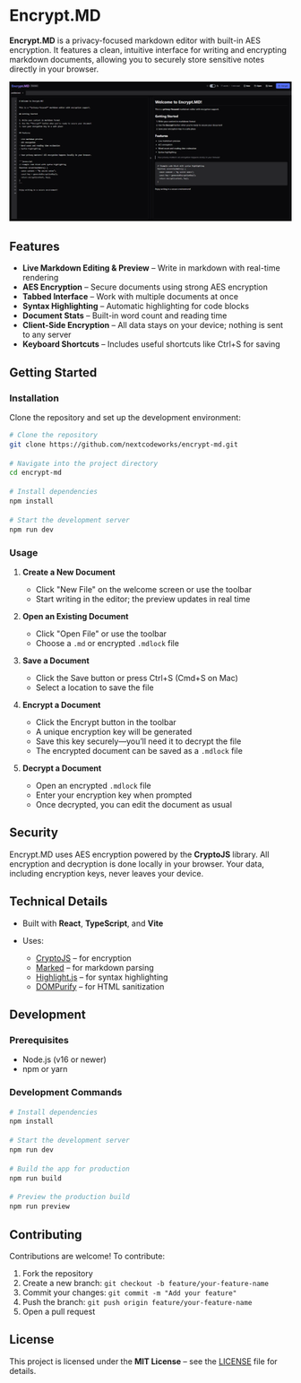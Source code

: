 # Encrypt.MD

**Encrypt.MD** is a privacy-focused markdown editor with built-in AES encryption. It features a clean, intuitive interface for writing and encrypting markdown documents, allowing you to securely store sensitive notes directly in your browser.

![Encrypt.MD Screenshot](screenshot.png)

## Features

* **Live Markdown Editing & Preview** – Write in markdown with real-time rendering
* **AES Encryption** – Secure documents using strong AES encryption
* **Tabbed Interface** – Work with multiple documents at once
* **Syntax Highlighting** – Automatic highlighting for code blocks
* **Document Stats** – Built-in word count and reading time
* **Client-Side Encryption** – All data stays on your device; nothing is sent to any server
* **Keyboard Shortcuts** – Includes useful shortcuts like Ctrl+S for saving

## Getting Started

### Installation

Clone the repository and set up the development environment:

```bash
# Clone the repository
git clone https://github.com/nextcodeworks/encrypt-md.git

# Navigate into the project directory
cd encrypt-md

# Install dependencies
npm install

# Start the development server
npm run dev
```

### Usage

1. **Create a New Document**

   * Click "New File" on the welcome screen or use the toolbar
   * Start writing in the editor; the preview updates in real time

2. **Open an Existing Document**

   * Click "Open File" or use the toolbar
   * Choose a `.md` or encrypted `.mdlock` file

3. **Save a Document**

   * Click the Save button or press Ctrl+S (Cmd+S on Mac)
   * Select a location to save the file

4. **Encrypt a Document**

   * Click the Encrypt button in the toolbar
   * A unique encryption key will be generated
   * Save this key securely—you’ll need it to decrypt the file
   * The encrypted document can be saved as a `.mdlock` file

5. **Decrypt a Document**

   * Open an encrypted `.mdlock` file
   * Enter your encryption key when prompted
   * Once decrypted, you can edit the document as usual

## Security

Encrypt.MD uses AES encryption powered by the **CryptoJS** library. All encryption and decryption is done locally in your browser. Your data, including encryption keys, never leaves your device.

## Technical Details

* Built with **React**, **TypeScript**, and **Vite**
* Uses:

  * [CryptoJS](https://cryptojs.gitbook.io/docs/) – for encryption
  * [Marked](https://marked.js.org/) – for markdown parsing
  * [Highlight.js](https://highlightjs.org/) – for syntax highlighting
  * [DOMPurify](https://github.com/cure53/DOMPurify) – for HTML sanitization

## Development

### Prerequisites

* Node.js (v16 or newer)
* npm or yarn

### Development Commands

```bash
# Install dependencies
npm install

# Start the development server
npm run dev

# Build the app for production
npm run build

# Preview the production build
npm run preview
```

## Contributing

Contributions are welcome! To contribute:

1. Fork the repository
2. Create a new branch: `git checkout -b feature/your-feature-name`
3. Commit your changes: `git commit -m "Add your feature"`
4. Push the branch: `git push origin feature/your-feature-name`
5. Open a pull request

## License

This project is licensed under the **MIT License** – see the [LICENSE](LICENSE) file for details.
